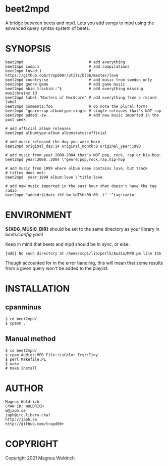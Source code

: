 # beet2mpd

A bridge between beets and mpd. Lets you add songs to mpd using the
advanced query syntax system of beets.

# SYNOPSIS

    beet2mpd                             # add everything
    beet2mpd comp:1                      # add compilations
    beet2mpd loved:1                     # https://github.com/trapd00r/utils/blob/master/love
    beet2mpd country:se                  # add music from sweden only
    beet2mpd genre:game                  # add game music
    beet2mpd mbid_trackid::^$            # add everything missing musicbrainz id
    beet2mpd label:'Masters of Hardcore' # add everything from a record label
    beet2mpd comments:foo                # do note the plural form!
    beet2mpd ^genre:rap albumtype:single # single releases that's NOT rap
    beet2mpd added:-1w..                 # add new music imported in the past week

    # add official album releases
    beet2mpd albumtype:album albumstatus:official

    # add music released the day you were born
    beet2mpd original_day:14 original_month:8 original_year:1990

    # add music from year 2000-2004 that's NOT pop, rock, rap or hip-hop:
    beet2mpd year:2000..2004 \^genre:pop,rock,rap,hip-hop

    # add music from 1999 where album name contains love, but track
    # titles does not:
    beet2mpd  year:1999 album:love \^title:love

    # add new music imported in the past hour that doesn't have the tag radio
    beet2mpd "added:$(date +%Y-%m-%dT%H:00:00..)" '^tag:radio'

# ENVIRONMENT

**${XDG\_MUSIC\_DIR}** should be set to the same directory as your library in
_beets/config.yaml_

Keep in mind that beets and mpd should be in sync, or else:

    {add} No such directory at /home/scp1/lib/perl5/Audio/MPD.pm line 156

Though accounted for in the error handling, this will mean that some
results from a given query won't be added to the playlist.

# INSTALLATION

## cpanminus

    $ cd beet2mpd/
    $ cpanm .

## Manual method

    $ cd beet2mpd/
    $ cpan Audio::MPD File::LsColor Try::Tiny
    $ perl Makefile.PL
    $ make
    # make install

# AUTHOR

    Magnus Woldrich
    CPAN ID: WOLDRICH
    m@japh.se
    japh@irc.libera.chat
    http://japh.se
    http://github.com/trapd00r

# COPYRIGHT

Copyright 2021 Magnus Woldrich
